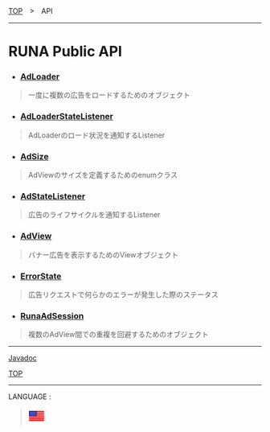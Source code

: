 [TOP](../#top)　>　API

---

# RUNA Public API

* ### [AdLoader](./AdLoader.md)
> 一度に複数の広告をロードするためのオブジェクト

* ### [AdLoaderStateListener](./AdLoaderStateListener.md)
> AdLoaderのロード状況を通知するListener

* ### [AdSize](./AdSize.md)
> AdViewのサイズを定義するためのenumクラス

* ### [AdStateListener](./AdStateListener.md)
> 広告のライフサイクルを通知するListener

* ### [AdView](./AdView.md)
> バナー広告を表示するためのViewオブジェクト

* ### [ErrorState](./ErrorState.md)
> 広告リクエストで何らかのエラーが発生した際のステータス

* ### [RunaAdSession](./RunaAdSession.md)
> 複数のAdView間での重複を回避するためのオブジェクト

---

[Javadoc](https://rakuten-ads.github.io/products/runa/android/javadoc/index.html)

[TOP](../#top)

---
LANGUAGE :
> [![en](/doc/lang/en.png)](/doc/api/README.md)
